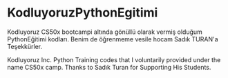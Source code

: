 # KodluyoruzPythonEgitimi
Kodluyoruz CS50x bootcampi altında gönüllü olarak vermiş olduğum PythonEğitimi kodları.
Benim de öğrenmeme vesile hocam Sadık TURAN'a Teşekkürler.

Kodluyoruz Inc. Python Training codes that I voluntarily provided under the name CS50x camp.
Thanks to Sadık Turan for Supporting His Students.
